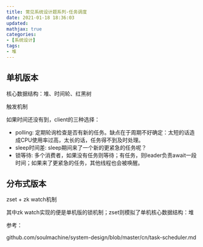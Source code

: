 ```yaml
---
title: 常见系统设计题系列-任务调度
date: 2021-01-18 18:36:03
updated:
mathjax: true
categories:
- [系统设计]
tags: 
- 堆
---
```


## 单机版本

核心数据结构：堆、时间轮、红黑树

<!-- more -->

触发机制

如果时间还没有到，client的三种选择：

- polling: 定期轮询检查是否有新的任务。缺点在于周期不好确定：太短的话造成CPU使用率过高，太长的话，任务得不到及时处理。
- sleep时间差: sleep期间来了一个新的更紧急的任务呢？
- 锁等待: 多个消费者，如果没有任务则等待；有任务，则leader负责await一段时间；如果来了更紧急的任务，其他线程也会被唤醒。

## 分布式版本

zset + zk watch机制

其中zk watch实现的便是单机版的锁机制；zset则模拟了单机核心数据结构：堆

参考：

github.com/soulmachine/system-design/blob/master/cn/task-scheduler.md